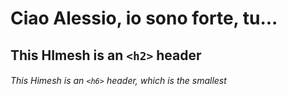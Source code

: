 # Ciao Alessio, io sono forte, tu...
## This HImesh is an `<h2>` header
###### This Himesh is an `<h6>` header, which is the smallest
